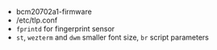 - bcm20702a1-firmware
- /etc/tlp.conf
- `fprintd` for fingerprint sensor
- `st`, `wezterm` and `dwm` smaller font size, `br` script parameters
